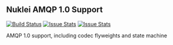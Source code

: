 ## Nuklei AMQP 1.0 Support

[![Build Status][build-status-image]][build-status]
[![Issue Stats][pull-requests-image]][pull-requests]
[![Issue Stats][issues-closed-image]][issues-closed]

[build-status-image]: https://travis-ci.org/nuklei-io/nuklei.amqp_1_0.svg?branch=develop
[build-status]: https://travis-ci.org/nuklei-io/nuklei.amqp_1_0
[pull-requests-image]: http://www.issuestats.com/github/nuklei-io/nuklei.amqp_1_0/badge/pr
[pull-requests]: http://www.issuestats.com/github/nuklei-io/nuklei.amqp_1_0
[issues-closed-image]: http://www.issuestats.com/github/nuklei-io/nuklei.amqp_1_0/badge/issue
[issues-closed]: http://www.issuestats.com/github/nuklei-io/nuklei.amqp_1_0

AMQP 1.0 support, including codec flyweights and state machine
